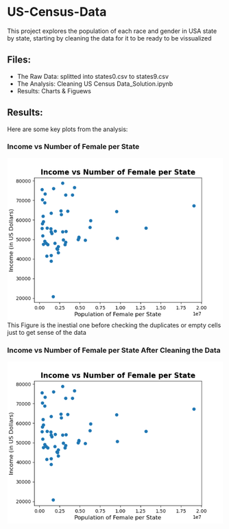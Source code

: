 # US-Census-Data
This project explores the population of each race and gender in USA state by state, starting by cleaning the data for it to be ready to be vissualized

## Files:
- The Raw Data: splitted into states0.csv to states9.csv
- The Analysis: Cleaning US Census Data_Solution.ipynb
- Results: Charts & Figuews

## Results:
Here are some key plots from the analysis:

### Income vs Number of Female per State
![Female Income Trend per State](Results/Income%20vs%20Number%20of%20Female%20per%20state.png)
This Figure is the inestial one before checking the duplicates or empty cells just to get sense of the data 

### Income vs Number of Female per State After Cleaning the Data
![Female Income Trend per State](Results/Income%20vs%20Number%20of%20Female%20per%20state%20after%20filling%20NaN%20and%20remocing%20duplicates.png)

